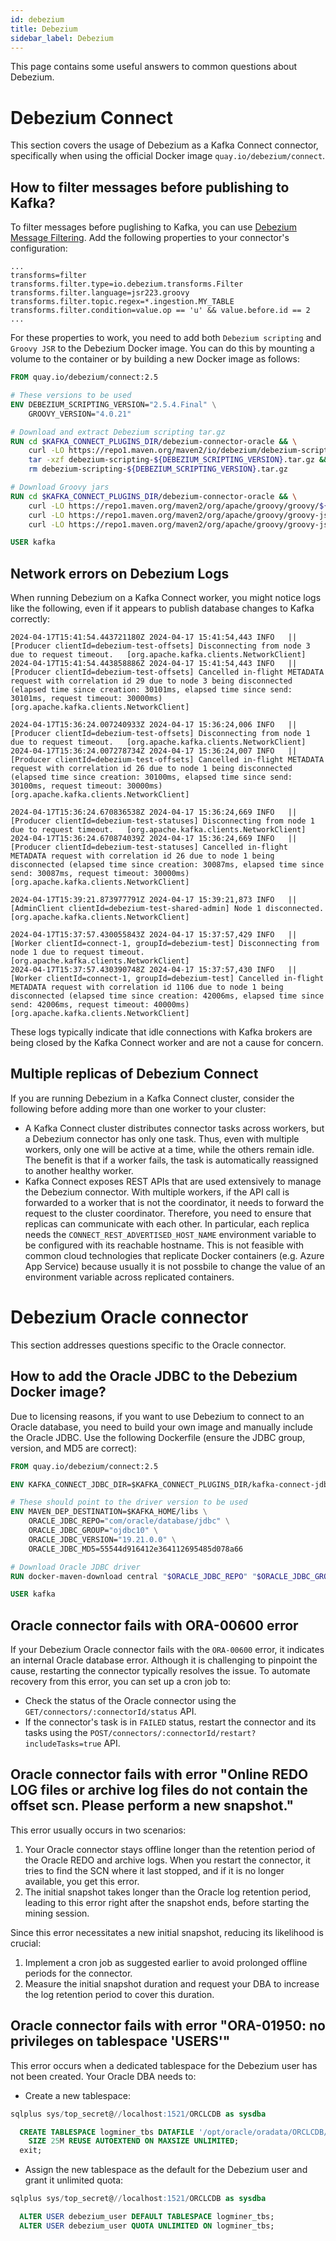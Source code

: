 ```yaml
---
id: debezium
title: Debezium
sidebar_label: Debezium
---
```


This page contains some useful answers to common questions about Debezium.

# Debezium Connect
This section covers the usage of Debezium as a Kafka Connect connector, specifically when using the official Docker image `quay.io/debezium/connect`.

## How to filter messages before publishing to Kafka?
To filter messages before puglishing to Kafka, you can use [Debezium Message Filtering](https://debezium.io/documentation/reference/2.6/transformations/filtering.html). Add the following properties to your connector's configuration:
```
...
transforms=filter
transforms.filter.type=io.debezium.transforms.Filter
transforms.filter.language=jsr223.groovy
transforms.filter.topic.regex=*.ingestion.MY_TABLE
transforms.filter.condition=value.op == 'u' && value.before.id == 2
...
```
For these properties to work, you need to add both `Debezium scripting` and `Groovy JSR` to the Debezium Docker image. You can do this by mounting a volume to the container or by building a new Docker image as follows:
```Dockerfile
FROM quay.io/debezium/connect:2.5

# These versions to be used
ENV DEBEZIUM_SCRIPTING_VERSION="2.5.4.Final" \
    GROOVY_VERSION="4.0.21"

# Download and extract Debezium scripting tar.gz
RUN cd $KAFKA_CONNECT_PLUGINS_DIR/debezium-connector-oracle && \
    curl -LO https://repo1.maven.org/maven2/io/debezium/debezium-scripting/${DEBEZIUM_SCRIPTING_VERSION}/debezium-scripting-${DEBEZIUM_SCRIPTING_VERSION}.tar.gz && \
    tar -xzf debezium-scripting-${DEBEZIUM_SCRIPTING_VERSION}.tar.gz && \
    rm debezium-scripting-${DEBEZIUM_SCRIPTING_VERSION}.tar.gz

# Download Groovy jars
RUN cd $KAFKA_CONNECT_PLUGINS_DIR/debezium-connector-oracle && \
    curl -LO https://repo1.maven.org/maven2/org/apache/groovy/groovy/${GROOVY_VERSION}/groovy-${GROOVY_VERSION}.jar && \
    curl -LO https://repo1.maven.org/maven2/org/apache/groovy/groovy-json/${GROOVY_VERSION}/groovy-json-${GROOVY_VERSION}.jar && \
    curl -LO https://repo1.maven.org/maven2/org/apache/groovy/groovy-jsr223/${GROOVY_VERSION}/groovy-jsr223-${GROOVY_VERSION}.jar

USER kafka
```

## Network errors on Debezium Logs

When running Debezium on a Kafka Connect worker, you might notice logs like the following, even if it appears to publish database changes to Kafka correctly:
```
2024-04-17T15:41:54.443721180Z 2024-04-17 15:41:54,443 INFO   ||  [Producer clientId=debezium-test-offsets] Disconnecting from node 3 due to request timeout.   [org.apache.kafka.clients.NetworkClient]
2024-04-17T15:41:54.443858886Z 2024-04-17 15:41:54,443 INFO   ||  [Producer clientId=debezium-test-offsets] Cancelled in-flight METADATA request with correlation id 29 due to node 3 being disconnected (elapsed time since creation: 30101ms, elapsed time since send: 30101ms, request timeout: 30000ms)   [org.apache.kafka.clients.NetworkClient]

2024-04-17T15:36:24.007240933Z 2024-04-17 15:36:24,006 INFO   ||  [Producer clientId=debezium-test-offsets] Disconnecting from node 1 due to request timeout.   [org.apache.kafka.clients.NetworkClient]
2024-04-17T15:36:24.007278734Z 2024-04-17 15:36:24,007 INFO   ||  [Producer clientId=debezium-test-offsets] Cancelled in-flight METADATA request with correlation id 26 due to node 1 being disconnected (elapsed time since creation: 30100ms, elapsed time since send: 30100ms, request timeout: 30000ms)   [org.apache.kafka.clients.NetworkClient]

2024-04-17T15:36:24.670836538Z 2024-04-17 15:36:24,669 INFO   ||  [Producer clientId=debezium-test-statuses] Disconnecting from node 1 due to request timeout.   [org.apache.kafka.clients.NetworkClient]
2024-04-17T15:36:24.670874039Z 2024-04-17 15:36:24,669 INFO   ||  [Producer clientId=debezium-test-statuses] Cancelled in-flight METADATA request with correlation id 26 due to node 1 being disconnected (elapsed time since creation: 30087ms, elapsed time since send: 30087ms, request timeout: 30000ms)   [org.apache.kafka.clients.NetworkClient]

2024-04-17T15:39:21.873977791Z 2024-04-17 15:39:21,873 INFO   ||  [AdminClient clientId=debezium-test-shared-admin] Node 1 disconnected.   [org.apache.kafka.clients.NetworkClient]

2024-04-17T15:37:57.430055843Z 2024-04-17 15:37:57,429 INFO   ||  [Worker clientId=connect-1, groupId=debezium-test] Disconnecting from node 1 due to request timeout.   [org.apache.kafka.clients.NetworkClient]
2024-04-17T15:37:57.430390748Z 2024-04-17 15:37:57,430 INFO   ||  [Worker clientId=connect-1, groupId=debezium-test] Cancelled in-flight METADATA request with correlation id 1106 due to node 1 being disconnected (elapsed time since creation: 42006ms, elapsed time since send: 42006ms, request timeout: 40000ms)   [org.apache.kafka.clients.NetworkClient]
```

These logs typically indicate that idle connections with Kafka brokers are being closed by the Kafka Connect worker and are not a cause for concern.

## Multiple replicas of Debezium Connect

If you are running Debezium in a Kafka Connect cluster, consider the following before adding more than one worker to your cluster:

- A Kafka Connect cluster distributes connector tasks across workers, but a Debezium connector has only one task. Thus, even with multiple workers, only one will be active at a time, while the others remain idle. The benefit is that if a worker fails, the task is automatically reassigned to another healthy worker.
- Kafka Connect exposes REST APIs that are used extensively to manage the Debezium connector. With multiple workers, if the API call is forwarded to a worker that is not the coordinator, it needs to forward the request to the cluster coordinator. Therefore, you need to ensure that replicas can communicate with each other. In particular, each replica needs the `CONNECT_REST_ADVERTISED_HOST_NAME` environment variable to be configured with its reachable hostname. This is not feasible with common cloud technologies that replicate Docker containers (e.g. Azure App Service) because usually it is not possbile to change the value of an environment variable across replicated containers.

# Debezium Oracle connector

This section addresses questions specific to the Oracle connector.

## How to add the Oracle JDBC to the Debezium Docker image?
Due to licensing reasons, if you want to use Debezium to connect to an Oracle database, you need to build your own image and manually include the Oracle JDBC. Use the following Dockerfile (ensure the JDBC group, version, and MD5 are correct):
```Dockerfile
FROM quay.io/debezium/connect:2.5

ENV KAFKA_CONNECT_JDBC_DIR=$KAFKA_CONNECT_PLUGINS_DIR/kafka-connect-jdbc

# These should point to the driver version to be used
ENV MAVEN_DEP_DESTINATION=$KAFKA_HOME/libs \
    ORACLE_JDBC_REPO="com/oracle/database/jdbc" \
    ORACLE_JDBC_GROUP="ojdbc10" \
    ORACLE_JDBC_VERSION="19.21.0.0" \
    ORACLE_JDBC_MD5=55544d916412e364112695485d078a66

# Download Oracle JDBC driver
RUN docker-maven-download central "$ORACLE_JDBC_REPO" "$ORACLE_JDBC_GROUP" "$ORACLE_JDBC_VERSION" "$ORACLE_JDBC_MD5"

USER kafka
```

## Oracle connector fails with ORA-00600 error

If your Debezium Oracle connector fails with the `ORA-00600` error, it indicates an internal Oracle database error. Although it is challenging to pinpoint the cause, restarting the connector typically resolves the issue. To automate recovery from this error, you can set up a cron job to:

- Check the status of the Oracle connector using the `GET/connectors/:connectorId/status` API.
- If the connector's task is in `FAILED` status, restart the connector and its tasks using the `POST/connectors/:connectorId/restart?includeTasks=true` API.

## Oracle connector fails with error "Online REDO LOG files or archive log files do not contain the offset scn. Please perform a new snapshot."
This error usually occurs in two scenarios:

1. Your Oracle connector stays offline longer than the retention period of the Oracle REDO and archive logs. When you restart the connector, it tries to find the SCN where it last stopped, and if it is no longer available, you get this error.
2. The initial snapshot takes longer than the Oracle log retention period, leading to this error right after the snapshot ends, before starting the mining session.  

Since this error necessitates a new initial snapshot, reducing its likelihood is crucial:

1. Implement a cron job as suggested earlier to avoid prolonged offline periods for the connector.
2. Measure the initial snapshot duration and request your DBA to increase the log retention period to cover this duration.

## Oracle connector fails with error "ORA-01950: no privileges on tablespace 'USERS'"
This error occurs when a dedicated tablespace for the Debezium user has not been created. Your Oracle DBA needs to:
- Create a new tablespace:
```SQL
sqlplus sys/top_secret@//localhost:1521/ORCLCDB as sysdba

  CREATE TABLESPACE logminer_tbs DATAFILE '/opt/oracle/oradata/ORCLCDB/logminer_tbs.dbf'
    SIZE 25M REUSE AUTOEXTEND ON MAXSIZE UNLIMITED;
  exit;
```

- Assign the new tablespace as the default for the Debezium user and grant it unlimited quota:
```SQL
sqlplus sys/top_secret@//localhost:1521/ORCLCDB as sysdba

  ALTER USER debezium_user DEFAULT TABLESPACE logminer_tbs;
  ALTER USER debezium_user QUOTA UNLIMITED ON logminer_tbs;
```
